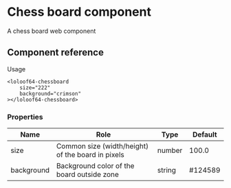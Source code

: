 # Chess board component

A chess board web component

## Component reference

Usage

```
<loloof64-chessboard
    size="222"
    background="crimson"
></loloof64-chessboard>
```

### Properties

| Name       | Role                                              | Type   | Default |
|------------|---------------------------------------------------|--------|---------|
| size       | Common size (width/height) of the board in pixels | number | 100.0   |
| background | Background color of the board outside zone        | string | #124589 |